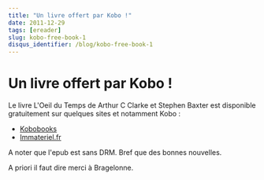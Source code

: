 ```yaml
---
title: "Un livre offert par Kobo !"
date: 2011-12-29
tags: [ereader]
slug: kobo-free-book-1
disqus_identifier: /blog/kobo-free-book-1
---
```

# Un livre offert par Kobo !

Le livre L'Oeil du Temps de Arthur C Clarke et Stephen Baxter est disponible gratuitement sur quelques sites et notamment Kobo :

* [Kobobooks](http://www.kobobooks.fr/lists/oeildutemps/6VNMOY8ZRkeA8a3qpDnZag-1.html)
* [Immateriel.fr](http://librairie.immateriel.fr/fr/list/editeur-289-bragelonne/page/1/price)

A noter que l'epub est sans DRM. Bref que des bonnes nouvelles.

A priori il faut dire merci à Bragelonne.
